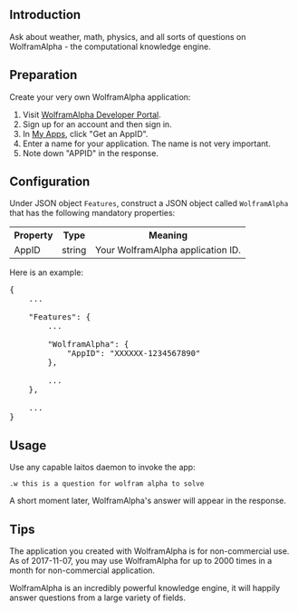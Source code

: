 ## Introduction
Ask about weather, math, physics, and all sorts of questions on WolframAlpha - the computational knowledge engine.

## Preparation
Create your very own WolframAlpha application:
1. Visit [WolframAlpha Developer Portal](https://developer.wolframalpha.com/portal/signin.html).
2. Sign up for an account and then sign in.
3. In [My Apps](https://developer.wolframalpha.com/portal/myapps/), click "Get an AppID".
4. Enter a name for your application. The name is not very important.
5. Note down "APPID" in the response.

## Configuration
Under JSON object `Features`, construct a JSON object called `WolframAlpha` that has the following mandatory properties:
<table>
<tr>
    <th>Property</th>
    <th>Type</th>
    <th>Meaning</th>
</tr>
<tr>
    <td>AppID</td>
    <td>string</td>
    <td>Your WolframAlpha application ID.</td>
</tr>
</table>

Here is an example:
<pre>
{
    ...

    "Features": {
        ...

        "WolframAlpha": {
            "AppID": "XXXXXX-1234567890"
        },

        ...
    },

    ...
}
</pre>

## Usage
Use any capable laitos daemon to invoke the app:

    .w this is a question for wolfram alpha to solve

A short moment later, WolframAlpha's answer will appear in the response.

## Tips
The application you created with WolframAlpha is for non-commercial use. As of 2017-11-07, you may use WolframAlpha for
up to 2000 times in a month for non-commercial application.

WolframAlpha is an incredibly powerful knowledge engine, it will happily answer questions from a large variety of fields.
